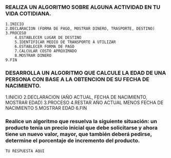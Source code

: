 ### REALIZA UN ALGORITMO SOBRE ALGUNA ACTIVIDAD EN TU VIDA COTIDIANA.

    1.INICIO
    2.DECLARACION (FORMA DE PAGO, MOSTRAR DINERO, TRASPORTE, DESTINO)
    3.PROCESO
        4.ESTABLECER LUGAR DE DESTINO
        5.IDENTIFICAR MEDIO DE TRANSPORTE A UTILIZAR
        6.ESTABLECER FORMA DE PAGO
        7.CALCULAR COSTO APROXIMADO
        8.MOSTRAR DINERO
    9.FIN



### DESARROLLA UN ALGORITMO QUE CALCULE LA EDAD DE UNA PERSONA CON BASE A LA OBTENCION DE SU FECHA DE NACIMIENTO.

   1.INICIO
   2.DECLARACION (AÑO ACTUAL, FECHA DE NACIMIENTO, MOSTRAR EDAD)
   3.PROCESO
        4.RESTAR AÑO ACTUAL MENOS FECHA DE NACIMIENTO 
        5.MOSTRAR EDAD
   6.FIN



###  Realice un algoritmo que resuelva la siguiente situación: un producto tenía un precio inicial que debe solicitarse y ahora tiene un nuevo valor, mayor, que también deberá pedirse, determine el porcentaje de incremento del producto. 

    TU RESPUESTA AQUI
